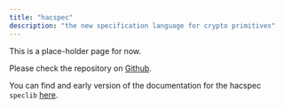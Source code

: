 ```yaml
---
title: "hacspec"
description: "the new specification language for crypto primitives"
---
```


This is a place-holder page for now.

Please check the repository on [Github](https://github.com/HACS-workshop/hacspec).

You can find and early version of the documentation for the hacspec `speclib` [here](https://hacs-workshop.github.io/hacspec/docs/).
